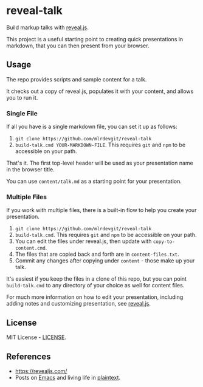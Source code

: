 # reveal-talk

Build markup talks with [reveal.js](https://revealjs.com/).

This project is a useful starting point to creating quick presentations in markdown, that you can then present from your browser.

## Usage

The repo provides scripts and sample content for a talk.

It checks out a copy of reveal.js, populates it with your content, and allows you to run it.

### Single File

If all you have is a single markdown file, you can set it up as follows:

1. `git clone https://github.com/mlrdevgit/reveal-talk`
2. `build-talk.cmd YOUR-MARKDOWN-FILE`. This requires `git` and `npm` to be accessible on your path.

That's it. The first top-level header will be used as your presentation name in the browser title.

You can use `content/talk.md` as a starting point for your presentation.

### Multiple Files

If you work with multiple files, there is a built-in flow to help you create your presentation.

1. `git clone https://github.com/mlrdevgit/reveal-talk`
2. `build-talk.cmd`. This requires `git` and `npm` to be accessible on your path.
3. You can edit the files under reveal.js, then update with `copy-to-content.cmd`.
4. The files that are copied back and forth are in `content-files.txt`.
5. Commit any changes after copying under `content` - those make up your talk.

It's easiest if you keep the files in a clone of this repo, but you can point `build-talk.cmd` to any directory of your choice as well for content files.

For much more information on how to edit your presentation, including adding notes and customizing presentation, see [reveal.js](https://github.com/hakimel/reveal.js.git).

## License

MIT License - [LICENSE](LICENSE).

## References

- https://revealjs.com/
- Posts on [Emacs](http://lopezruiz.net/tags/emacs.htm) and living life in [plaintext](http://lopezruiz.net/2020/03/25-tools-for-plaintext-specs.htm).
